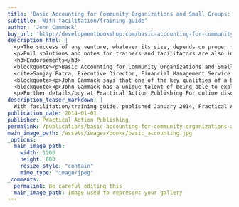 ```yaml
---
title: 'Basic Accounting for Community Organizations and Small Groups: a practical guide'
subtitle: 'With facilitation/training guide'
author: 'John Cammack'
buy_url: 'http://developmentbookshop.com/basic-accounting-for-community-organizations-and-small-groups'
description_html: |
  <p>The success of any venture, whatever its size, depends on proper financial control. This book offers a step-by-step guide to basic accounting and financial  management techniques. It is written in plain language for people who  have no previous experience of accounting and book-keeping. Using simple  case studies, the author shows how to - construct a budget and cash-flow  forecast; record and control cash payments; draw up an analysed cash  book, and a receipts and payments account; operate a bank account; and  prepare a budget and actual statement. Each section is followed by  activities to practise the material covered.</p>
  <p>Full solutions and notes for trainers and facilitators are also included. Basic Accounting is suitable for training non-governmental organizations in an international  development context. However the procedures described in this book are not specific to development programmes. This book should be useful to any small group that needs to keep accurate records of its financial transactions.</p>
  <h3>Endorsements</h3>
  <blockquote><p>Basic Accounting for Community Organizations and Small Groups is much  needed for the NGO sector. Many organisations are small and therefore  this book fills their need. It is written in a simple manner from a  layman&rsquo;s perspective, and will be very useful. This book can be  summarised as &ldquo;the power of keeping things simple</p>
  <cite>Sanjay Patra, Executive Director, Financial Management Service Foundation, New Delhi</cite></blockquote>
  <blockquote><p>John Cammack says that one of the key qualities of a book-keeper or  treasurer for a community organization is being &ldquo;able to explain  financial matters to those who have less experience&rdquo;.  John just does  that in this book.  He sets out clearly how anyone, whether they have  previous experience of finance or not, can follow simple steps to keep  good accounts. This books shows that managing money well can be simple  and is possible for everyone and every group.</p><cite>Tim Boyes-Watson, Director of Mango (Management Accounting for NGOs)</cite></blockquote>
  <blockquote><p>John Cammack has a unique talent of being able to explain complex  accounting in an engaging and accessible manner. This is another  invaluable tool for small organizations that are striving to achieve  good financial management.</p><cite>Neil Jennings, Founder of Accounting for International Development</cite></blockquote>
  <p>Further details/buy at Practical Action Publishing For online discount and a <em>further exclusive 10% discount </em>enter the code <strong>CAMM2012</strong> on the order form. </p><p>Also available through online booksellers</p><p><strong><a href="http://developmentbookshop.com/cammack-special-offer" target="_blank">Special offer: buy all three Practical Action books for &pound;30</a></strong></p>
description_teaser_markdown: |
  With facilitation/training guide, published January 2014, Practical Action Publishing  The success of any venture, whatever its size, depends on proper financial control. This book offers a step-by-step guide to basic accounting and financial management techniques. It is written in plain language for people who have no previous experience of accounting and book-keeping. Full solutions and notes for trainers and facilitators are also included.
publication_date: 2014-01-01
publisher: Practical Action Publishing
permalink: /publications/basic-accounting-for-community-organizations-and-small-groups/
main_image_path: /assets/images/books/basic_accounting.jpg
_options:
  main_image_path:
    width: 1200
    height: 800
    resize_style: "contain"
    mime_type: "image/jpeg"
_comments:
  permalink: Be careful editing this
  main_image_path: Image used to represent your gallery
---
```

